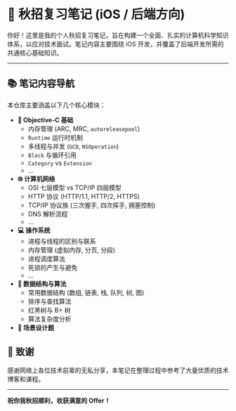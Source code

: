 # 🍂 秋招复习笔记 (iOS / 后端方向)

你好！这里是我的个人秋招复习笔记，旨在构建一个全面、扎实的计算机科学知识体系，以应对技术面试。笔记内容主要围绕 iOS 开发，并覆盖了后端开发所需的共通核心基础知识。

---

## 📚 笔记内容导航

本仓库主要涵盖以下几个核心模块：

*   **🔷 Objective-C 基础**
    *   内存管理 (ARC, MRC, `autoreleasepool`)
    *   `Runtime` 运行时机制
    *   多线程与并发 (`GCD`, `NSOperation`)
    *   `Block` 与循环引用
    *   `Category` vs `Extension`
    *   ...
*   **🌐 计算机网络**
    *   OSI 七层模型 vs TCP/IP 四层模型
    *   HTTP 协议 (HTTP/1.1, HTTP/2, HTTPS)
    *   TCP/IP 协议族 (三次握手, 四次挥手, 拥塞控制)
    *   DNS 解析流程
    *   ...
*   **💻 操作系统**
    *   进程与线程的区别与联系
    *   内存管理 (虚拟内存, 分页, 分段)
    *   进程调度算法
    *   死锁的产生与避免
    *   ...
*   **💾 数据结构与算法**
    *   常用数据结构 (数组, 链表, 栈, 队列, 树, 图)
    *   排序与查找算法
    *   红黑树与 B+ 树
    *   算法复杂度分析
*   **🧩 场景设计题**



## 🙏 致谢

感谢网络上各位技术前辈的无私分享，本笔记在整理过程中参考了大量优质的技术博客和课程。

---

**祝你我秋招顺利，收获满意的 Offer！**
